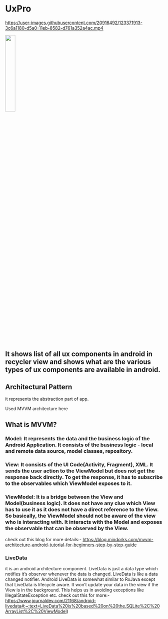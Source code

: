 # UxPro


https://user-images.githubusercontent.com/20916492/123371913-3c6a1180-d5a0-11eb-8582-d761a352a4ac.mp4

<img src="![Screenshot_20210625-103033](https://user-images.githubusercontent.com/20916492/123372033-74715480-d5a0-11eb-9f77-7f9195c9e44f.jpg)" width="25%" height="25%">


## It shows list of all ux components in android in recycler view and shows what are the various types of ux components are available in android.

## Architectural Pattern
it represents the abstraction part of app.

Used MVVM architecture here
## What is MVVM?

### Model: It represents the data and the business logic of the Android Application. It consists of the business logic - local and remote data source, model classes, repository.

### View: It consists of the UI Code(Activity, Fragment), XML. It sends the user action to the ViewModel but does not get the response back directly. To get the response, it has to subscribe to the observables which ViewModel exposes to it.

### ViewModel: It is a bridge between the View and Model(business logic). It does not have any clue which View has to use it as it does not have a direct reference to the View. So basically, the ViewModel should not be aware of the view who is interacting with. It interacts with the Model and exposes the observable that can be observed by the View.

check out this blog for more details:- https://blog.mindorks.com/mvvm-architecture-android-tutorial-for-beginners-step-by-step-guide

### LiveData
it is an android architecture component. LiveData is just a data type which notifies it’s observer whenever the data is changed. LiveData is like a data changed notifier. Android LiveData is somewhat similar to RxJava except that LiveData is lifecycle aware. It won’t update your data in the view if the View is in the background. This helps us in avoiding exceptions like IllegalStateException etc.
check out this for more:- https://www.journaldev.com/21168/android-livedata#:~:text=LiveData%20is%20based%20on%20the,SQLite%2C%20ArrayList%2C%20ViewModel)
